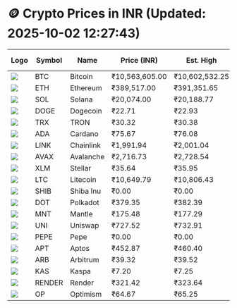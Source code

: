 # 🪙 Crypto Prices in INR (Updated: 2025-10-02 12:27:43)

| Logo | Symbol | Name       | Price (INR) | Est. High | Est. Low | Gross Profit | Fees | Net Profit | ROI % |
|------|--------|------------|-------------|-----------|----------|---------------|------|-------------|--------|
| ![](https://coin-images.coingecko.com/coins/images/1/large/bitcoin.png?1696501400) | BTC    | Bitcoin    | ₹10,563,605.00 | ₹10,602,532.25 | ₹10,524,677.75 | ₹739.73 | ₹200.00 | ₹539.73 | 0.54% |
| ![](https://coin-images.coingecko.com/coins/images/279/large/ethereum.png?1696501628) | ETH    | Ethereum   | ₹389,517.00 | ₹391,351.65 | ₹387,682.35 | ₹946.47 | ₹200.00 | ₹746.47 | 0.75% |
| ![](https://coin-images.coingecko.com/coins/images/4128/large/solana.png?1718769756) | SOL    | Solana     | ₹20,074.00 | ₹20,188.77 | ₹19,959.23 | ₹1,150.01 | ₹200.00 | ₹950.01 | 0.95% |
| ![](https://coin-images.coingecko.com/coins/images/5/large/dogecoin.png?1696501409) | DOGE   | Dogecoin   | ₹22.71 | ₹22.93 | ₹22.49 | ₹1,933.98 | ₹200.00 | ₹1,733.98 | 1.73% |
| ![](https://coin-images.coingecko.com/coins/images/1094/large/tron-logo.png?1696502193) | TRX    | TRON       | ₹30.32 | ₹30.38 | ₹30.26 | ₹416.43 | ₹200.00 | ₹216.43 | 0.22% |
| ![](https://coin-images.coingecko.com/coins/images/975/large/cardano.png?1696502090) | ADA    | Cardano    | ₹75.67 | ₹76.08 | ₹75.26 | ₹1,080.20 | ₹200.00 | ₹880.20 | 0.88% |
| ![](https://coin-images.coingecko.com/coins/images/877/large/chainlink-new-logo.png?1696502009) | LINK   | Chainlink  | ₹1,991.94 | ₹2,001.04 | ₹1,982.84 | ₹917.62 | ₹200.00 | ₹717.62 | 0.72% |
| ![](https://coin-images.coingecko.com/coins/images/12559/large/Avalanche_Circle_RedWhite_Trans.png?1696512369) | AVAX   | Avalanche  | ₹2,716.73 | ₹2,728.54 | ₹2,704.92 | ₹873.52 | ₹200.00 | ₹673.52 | 0.67% |
| ![](https://coin-images.coingecko.com/coins/images/100/large/fmpFRHHQ_400x400.jpg?1735231350) | XLM    | Stellar    | ₹35.64 | ₹35.95 | ₹35.33 | ₹1,757.74 | ₹200.00 | ₹1,557.74 | 1.56% |
| ![](https://coin-images.coingecko.com/coins/images/2/large/litecoin.png?1696501400) | LTC    | Litecoin   | ₹10,649.79 | ₹10,806.43 | ₹10,493.15 | ₹2,985.61 | ₹200.00 | ₹2,785.61 | 2.79% |
| ![](https://coin-images.coingecko.com/coins/images/11939/large/shiba.png?1696511800) | SHIB   | Shiba Inu  | ₹0.00 | ₹0.00 | ₹0.00 | ₹1,136.62 | ₹200.00 | ₹936.62 | 0.94% |
| ![](https://coin-images.coingecko.com/coins/images/12171/large/polkadot.png?1696512008) | DOT    | Polkadot   | ₹379.35 | ₹382.39 | ₹376.31 | ₹1,615.15 | ₹200.00 | ₹1,415.15 | 1.42% |
| ![](https://coin-images.coingecko.com/coins/images/30980/large/Mantle-Logo-mark.png?1739213200) | MNT    | Mantle     | ₹175.48 | ₹177.29 | ₹173.67 | ₹2,086.74 | ₹200.00 | ₹1,886.74 | 1.89% |
| ![](https://coin-images.coingecko.com/coins/images/12504/large/uniswap-logo.png?1720676669) | UNI    | Uniswap    | ₹727.52 | ₹732.91 | ₹722.13 | ₹1,491.83 | ₹200.00 | ₹1,291.83 | 1.29% |
| ![](https://coin-images.coingecko.com/coins/images/29850/large/pepe-token.jpeg?1696528776) | PEPE   | Pepe       | ₹0.00 | ₹0.00 | ₹0.00 | ₹1,746.26 | ₹200.00 | ₹1,546.26 | 1.55% |
| ![](https://coin-images.coingecko.com/coins/images/26455/large/aptos_round.png?1696525528) | APT    | Aptos      | ₹452.87 | ₹460.40 | ₹445.34 | ₹3,383.06 | ₹200.00 | ₹3,183.06 | 3.18% |
| ![](https://coin-images.coingecko.com/coins/images/16547/large/arb.jpg?1721358242) | ARB    | Arbitrum   | ₹39.32 | ₹39.52 | ₹39.12 | ₹1,027.63 | ₹200.00 | ₹827.63 | 0.83% |
| ![](https://coin-images.coingecko.com/coins/images/25751/large/kaspa-icon-exchanges.png?1696524837) | KAS    | Kaspa      | ₹7.20 | ₹7.25 | ₹7.15 | ₹1,384.52 | ₹200.00 | ₹1,184.52 | 1.18% |
| ![](https://coin-images.coingecko.com/coins/images/11636/large/rndr.png?1696511529) | RENDER | Render     | ₹321.42 | ₹323.64 | ₹319.20 | ₹1,391.92 | ₹200.00 | ₹1,191.92 | 1.19% |
| ![](https://coin-images.coingecko.com/coins/images/25244/large/Optimism.png?1696524385) | OP     | Optimism   | ₹64.67 | ₹65.25 | ₹64.09 | ₹1,820.98 | ₹200.00 | ₹1,620.98 | 1.62% |
